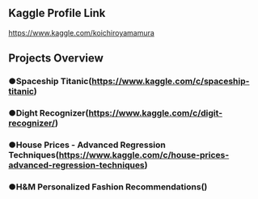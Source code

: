 ## Kaggle Profile Link<br>
https://www.kaggle.com/koichiroyamamura<br>
## Projects Overview<br>
### ●Spaceship Titanic(https://www.kaggle.com/c/spaceship-titanic)<br>
### ●Dight Recognizer(https://www.kaggle.com/c/digit-recognizer/)<br>
### ●House Prices - Advanced Regression Techniques(https://www.kaggle.com/c/house-prices-advanced-regression-techniques)</br>
### ●H&M Personalized Fashion Recommendations()</br>

